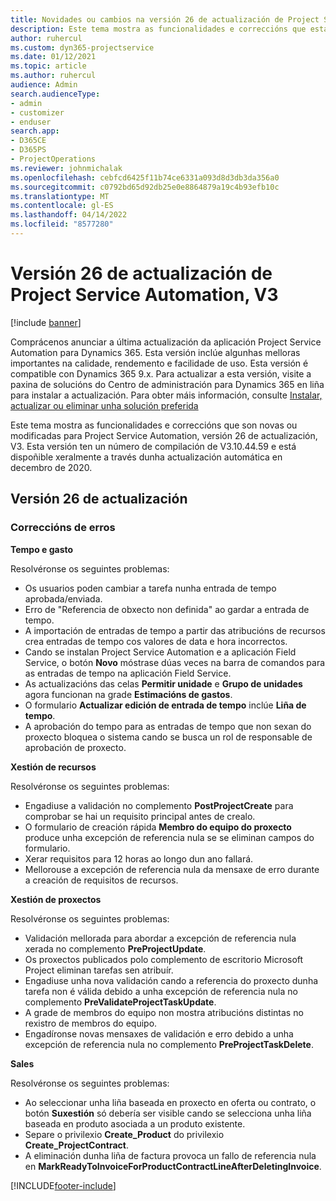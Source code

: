 ```yaml
---
title: Novidades ou cambios na versión 26 de actualización de Project Service Automation, V3
description: Este tema mostra as funcionalidades e correccións que están dispoñibles la versión 26 de actualización de Project Service Automation, V3.
author: ruhercul
ms.custom: dyn365-projectservice
ms.date: 01/12/2021
ms.topic: article
ms.author: ruhercul
audience: Admin
search.audienceType:
- admin
- customizer
- enduser
search.app:
- D365CE
- D365PS
- ProjectOperations
ms.reviewer: johnmichalak
ms.openlocfilehash: cebfcd6425f11b74ce6331a093d8d3db3da356a0
ms.sourcegitcommit: c0792bd65d92db25e0e8864879a19c4b93efb10c
ms.translationtype: MT
ms.contentlocale: gl-ES
ms.lasthandoff: 04/14/2022
ms.locfileid: "8577280"
---
```

# <a name="project-service-automation-update-release-26-v3"></a>Versión 26 de actualización de Project Service Automation, V3

[!include [banner](../includes/psa-now-project-operations.md)]

Comprácenos anunciar a última actualización da aplicación Project Service Automation para Dynamics 365. Esta versión inclúe algunhas melloras importantes na calidade, rendemento e facilidade de uso. Esta versión é compatible con Dynamics 365 9.x. Para actualizar a esta versión, visite a paxina de solucións do Centro de administración para Dynamics 365 en liña para instalar a actualización. Para obter máis información, consulte [Instalar, actualizar ou eliminar unha solución preferida](/power-platform/admin/install-remove-preferred-solution)

Este tema mostra as funcionalidades e correccións que son novas ou modificadas para Project Service Automation, versión 26 de actualización, V3. Esta versión ten un número de compilación de V3.10.44.59 e está dispoñible xeralmente a través dunha actualización automática en decembro de 2020.

## <a name="update-release-26"></a>Versión 26 de actualización

### <a name="bug-fixes"></a>Correccións de erros

**Tempo e gasto**

Resolvéronse os seguintes problemas:

- Os usuarios poden cambiar a tarefa nunha entrada de tempo aprobada/enviada.
- Erro de "Referencia de obxecto non definida" ao gardar a entrada de tempo.
- A importación de entradas de tempo a partir das atribucións de recursos crea entradas de tempo cos valores de data e hora incorrectos.
- Cando se instalan Project Service Automation e a aplicación Field Service, o botón **Novo** móstrase dúas veces na barra de comandos para as entradas de tempo na aplicación Field Service.
- As actualizacións das celas **Permitir unidade** e **Grupo de unidades** agora funcionan na grade **Estimacións de gastos**.
- O formulario **Actualizar edición de entrada de tempo** inclúe **Liña de tempo**.
- A aprobación do tempo para as entradas de tempo que non sexan do proxecto bloquea o sistema cando se busca un rol de responsable de aprobación de proxecto.

**Xestión de recursos**

Resolvéronse os seguintes problemas:

- Engadiuse a validación no complemento **PostProjectCreate** para comprobar se hai un requisito principal antes de crealo.
- O formulario de creación rápida **Membro do equipo do proxecto** produce unha excepción de referencia nula se se eliminan campos do formulario.
- Xerar requisitos para 12 horas ao longo dun ano fallará.
- Mellorouse a excepción de referencia nula da mensaxe de erro durante a creación de requisitos de recursos.

**Xestión de proxectos**

Resolvéronse os seguintes problemas:

- Validación mellorada para abordar a excepción de referencia nula xerada no complemento **PreProjectUpdate**.
- Os proxectos publicados polo complemento de escritorio Microsoft Project eliminan tarefas sen atribuír.
- Engadiuse unha nova validación cando a referencia do proxecto dunha tarefa non é válida debido a unha excepción de referencia nula no complemento **PreValidateProjectTaskUpdate**.
- A grade de membros do equipo non mostra atribucións distintas no rexistro de membros do equipo.
- Engadíronse novas mensaxes de validación e erro debido a unha excepción de referencia nula no complemento **PreProjectTaskDelete**.

**Sales**

Resolvéronse os seguintes problemas:

- Ao seleccionar unha liña baseada en proxecto en oferta ou contrato, o botón **Suxestión** só debería ser visible cando se selecciona unha liña baseada en produto asociada a un produto existente.
- Separe o privilexio **Create_Product** do privilexio **Create_ProjectContract**.
- A eliminación dunha liña de factura provoca un fallo de referencia nula en **MarkReadyToInvoiceForProductContractLineAfterDeletingInvoice**.


[!INCLUDE[footer-include](../includes/footer-banner.md)]
